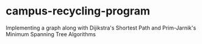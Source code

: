 # campus-recycling-program
Implementing a graph along with Dijikstra's Shortest Path and Prim-Jarnik's Minimum Spanning Tree Algorithms
